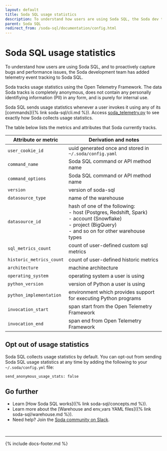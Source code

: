 ```yaml
---
layout: default
title: Soda SQL usage statistics
description: To understand how users are using Soda SQL, the Soda dev team has added telemetry event tracking to Soda SQL. See instructions to opt-out.
parent: Soda SQL
redirect_from: /soda-sql/documentation/config.html
---
```


# Soda SQL usage statistics

To understand how users are using Soda SQL, and to proactively capture bugs and performance issues, the Soda development team has added telemetry event tracking to Soda SQL. 

Soda tracks usage statistics using the Open Telemetry Framework. The data Soda tracks is completely anonymous, does not contain any personally identifiying information (PII) in any form, and is purely for internal use.

Soda SQL sends usage statistics whenever a user invokes it using any of its [commands]({% link soda-sql/cli.md %}). Access [soda_telemetry.py](https://github.com/sodadata/soda-sql/blob/main/core/sodasql/telemetry/soda_telemetry.py) to see exactly how Soda collects usage statistics.

The table below lists the metrics and attributes that Soda currently tracks.

| Attribute or metric      | Derivation and notes                                                                                                      |
| ------------------------ | ------------------------------------------------------------------------------------------------------------------------- |
| `user_cookie_id`         | uuid generated once and stored in `~/.soda/config.yaml`                                                                   |
| `command_name`           | Soda SQL command or API method name                                                                                       |
| `command_options`        | Soda SQL command or API method name                                                                                       |
| `version`                | version of soda-sql                                                                                                       |
| `datasource_type`        | name of the warehouse                                                                                                     |
| `datasource_id`          | hash of one of the following: <br />- host (Postgres, Redshift, Spark) <br />- account (Snowflake) <br />- project (BigQuery) <br />- and so on for other warehouse types |
| `sql_metrics_count`      | count of user-defined custom sql metrics                                                                                  |
| `historic_metrics_count` | count of user-defined historic metrics                                                                                  |
| `architecture`           | machine architecture                                                                                                      |
| `operating_system`       | operating system a user is using                                                                                          |
| `python_version`         | version of Python a user is using                                                                                         |
| `python_implementation`  | environment which provides support for executing Python programs                                                          |
| `invocation_start`       | span start from the Open Telemetry Framework                                                                              |
| `invocation_end`         | span end from Open Telemetry Framework                                                                                    |

## Opt out of usage statistics

Soda SQL collects usage statistics by default. You can opt-out from sending Soda SQL usage statistics at any time by adding the following to your `~/.soda/config.yml` file:
```
send_anonymous_usage_stats: false
```

## Go further

* Learn [How Soda SQL works]({% link soda-sql/concepts.md %}).
* Learn more about the [Warehouse and env_vars YAML files]({% link soda-sql/warehouse.md %}).
* Need help? Join the <a href="http://community.soda.io/slack" target="_blank"> Soda community on Slack</a>.

<br />

---
{% include docs-footer.md %}